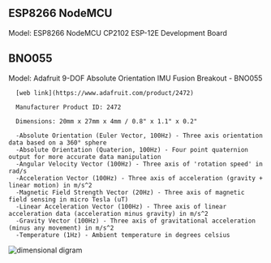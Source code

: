 ## ESP8266 NodeMCU
  Model: ESP8266 NodeMCU CP2102 ESP-12E Development Board
      

## BNO055

  Model: Adafruit 9-DOF Absolute Orientation IMU Fusion Breakout - BNO055
  
      [web link](https://www.adafruit.com/product/2472)
  
      Manufacturer Product ID: 2472
      
      Dimensions: 20mm x 27mm x 4mm / 0.8" x 1.1" x 0.2"
      
      -Absolute Orientation (Euler Vector, 100Hz) - Three axis orientation data based on a 360° sphere
      -Absolute Orientation (Quaterion, 100Hz) - Four point quaternion output for more accurate data manipulation
      -Angular Velocity Vector (100Hz) - Three axis of 'rotation speed' in rad/s
      -Acceleration Vector (100Hz) - Three axis of acceleration (gravity + linear motion) in m/s^2
      -Magnetic Field Strength Vector (20Hz) - Three axis of magnetic field sensing in micro Tesla (uT)
      -Linear Acceleration Vector (100Hz) - Three axis of linear acceleration data (acceleration minus gravity) in m/s^2
      -Gravity Vector (100Hz) - Three axis of gravitational acceleration (minus any movement) in m/s^2
      -Temperature (1Hz) - Ambient temperature in degrees celsius
      
![dimensional digram](https://cdn-learn.adafruit.com/assets/assets/000/024/613/medium640/sensors_BNO055_Dim.png?1429643231)

